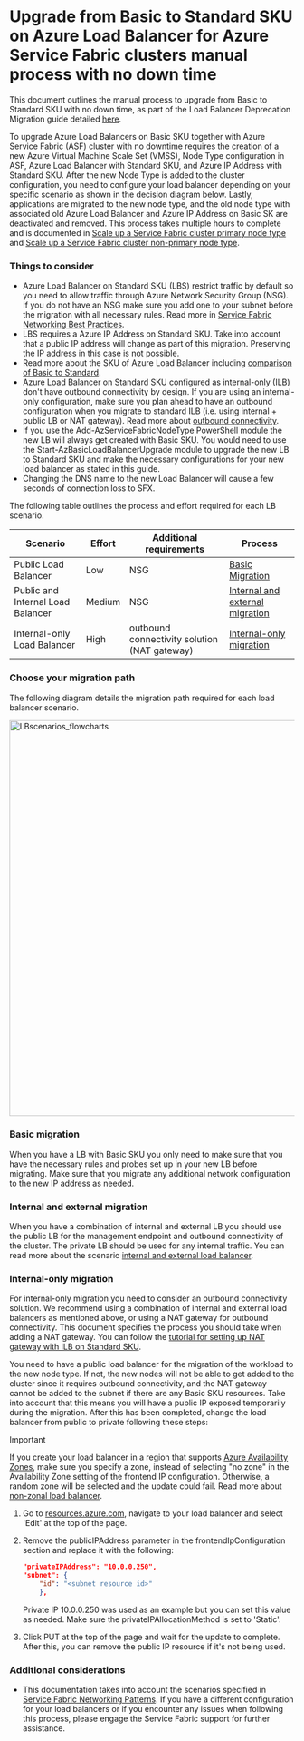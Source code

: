 # Upgrade from Basic to Standard SKU on Azure Load Balancer for Azure Service Fabric clusters manual process with no down time 

This document outlines the manual process to upgrade from Basic to Standard SKU with no down time, as part of the Load Balancer Deprecation Migration guide detailed [here](./Upgrade%20Service%20Fabric%20cluster%20basic%20load%20balancer.md).

To upgrade Azure Load Balancers on Basic SKU together with Azure Service Fabric (ASF) cluster with no downtime requires the creation of a new Azure Virtual Machine Scale Set (VMSS),  Node Type configuration in ASF, Azure Load Balancer with Standard SKU, and Azure IP Address with Standard SKU. After the new Node Type is added to the cluster configuration, you need to configure your load balancer depending on your specific scenario as shown in the decision diagram below. Lastly, applications are migrated to the new node type, and the old node type with associated old Azure Load Balancer and Azure IP Address on Basic SK are deactivated and removed. This process takes multiple hours to complete and is documented in [Scale up a Service Fabric cluster primary node type](https://learn.microsoft.com/azure/service-fabric/service-fabric-scale-up-primary-node-type) and [Scale up a Service Fabric cluster non-primary node type](https://learn.microsoft.com/azure/service-fabric/service-fabric-scale-up-non-primary-node-type).

### Things to consider

- Azure Load Balancer on Standard SKU (LBS) restrict traffic by default so you need to allow traffic through Azure Network Security Group (NSG). If you do not have an NSG make sure you add one to your subnet before the migration with all necessary rules. Read more in [Service Fabric Networking Best Practices](https://learn.microsoft.com/azure/service-fabric/service-fabric-best-practices-networking#network-security-rules).
- LBS requires a Azure IP Address on Standard SKU. Take into account that a public IP address will change as part of this migration. Preserving the IP address in this case is not possible.
- Read more about the SKU of Azure Load Balancer including [comparison of Basic to Standard](https://learn.microsoft.com/azure/load-balancer/skus#skus).
- Azure Load Balancer on Standard SKU configured as internal-only (ILB) don't have outbound connectivity by design. If you are using an internal-only configuration, make sure you plan ahead to have an outbound configuration when you migrate to standard ILB (i.e. using internal + public LB or NAT gateway). Read more about [outbound connectivity](https://learn.microsoft.com/azure/load-balancer/outbound-rules#outbound-rules-scenarios).
- If you use the Add-AzServiceFabricNodeType PowerShell module the new LB will always get created with Basic SKU. You would need to use the Start-AzBasicLoadBalancerUpgrade module to upgrade the new LB to Standard SKU and make the necessary configurations for your new load balancer as stated in this guide.
- Changing the DNS name to the new Load Balancer will cause a few seconds of connection loss to SFX.

The following table outlines the process and effort required for each LB scenario.

| Scenario | Effort | Additional requirements | Process | 
| --- | --- | --- | --- |
| Public Load Balancer | Low | NSG | [Basic Migration](#basic-migration) |
| Public and Internal Load Balancer | Medium | NSG | [Internal and external migration](#internal-and-external-migration) | 
| Internal-only Load Balancer | High | outbound connectivity solution (NAT gateway) | [Internal-only migration](#internal-only-migration) | 

### Choose your migration path

The following diagram details the migration path required for each load balancer scenario. 

<img width="698" alt="LBscenarios_flowcharts" src="https://github.com/jagilber/Service-Fabric-Troubleshooting-Guides/assets/50681801/9ac77241-0035-42ec-b718-6813cc3f0b35">

### Basic migration

When you have a LB with Basic SKU you only need to make sure that you have the necessary rules and probes set up in your new LB before migrating. Make sure that you migrate any additional network configuration to the new IP address as needed.

### Internal and external migration

When you have a combination of internal and external LB you should use the public LB for the management endpoint and outbound connectivity of the cluster. The private LB should be used for any internal traffic. You can read more about the scenario [internal and external load balancer](https://learn.microsoft.com/azure/service-fabric/service-fabric-patterns-networking#internal-and-external-load-balancer).

### Internal-only migration

For internal-only migration you need to consider an outbound connectivity solution. We recommend using a combination of internal and external load balancers as mentioned above, or using a NAT gateway for outbound connectivity. This document specifies the process you should take when adding a NAT gateway. You can follow the [tutorial for setting up NAT gateway with ILB on Standard SKU](https://learn.microsoft.com/azure/nat-gateway/tutorial-nat-gateway-load-balancer-internal-portal).

You need to have a public load balancer for the migration of the workload to the new node type. If not, the new nodes will not be able to get added to the cluster since it requires outbound connectivity, and the NAT gateway cannot be added to the subnet if there are any Basic SKU resources. Take into account that this means you will have a public IP exposed temporarily during the migration. After this has been completed, change the load balancer from public to private following these steps:

> [!IMPORTANT]
> If you create your load balancer in a region that supports [Azure Availability Zones](https://learn.microsoft.com/en-us/azure/reliability/availability-zones-service-support), make sure you specify a zone, instead of selecting "no zone" in the Availability Zone setting of the frontend IP configuration. Otherwise, a random zone will be selected and the update could fail. Read more about [non-zonal load balancer](https://learn.microsoft.com/en-us/azure/reliability/reliability-load-balancer?tabs=graph#non-zonal-load-balancer).

1. Go to [resources.azure.com](https://resources.azure.com), navigate to your load balancer and select 'Edit' at the top of the page.
2. Remove the publicIPAddress parameter in the frontendIpConfiguration section and replace it with the following:

    ```json
    "privateIPAddress": "10.0.0.250",
    "subnet": {
        "id": "<subnet resource id>"
        },
    ```

    Private IP 10.0.0.250 was used as an example but you can set this value as needed. Make sure the privateIPAllocationMethod is set to 'Static'.

3. Click PUT at the top of the page and wait for the update to complete.
After this, you can remove the public IP resource if it's not being used.

### Additional considerations

- This documentation takes into account the scenarios specified in [Service Fabric Networking Patterns](https://learn.microsoft.com/azure/service-fabric/service-fabric-patterns-networking). If you have a different configuration for your load balancers or if you encounter any issues when following this process, please engage the Service Fabric support for further assistance.
